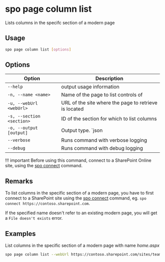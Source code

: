 # spo page column list

Lists columns in the specifc section of a modern page

## Usage

```sh
spo page column list [options]
```

## Options

Option|Description
------|-----------
`--help`|output usage information
`-n, --name <name>`|Name of the page to list controls of
`-u, --webUrl <webUrl>`|URL of the site where the page to retrieve is located
`-s, --section <section>`|ID of the section for which to list columns
`-o, --output [output]`|Output type. `json|text`. Default `text`
`--verbose`|Runs command with verbose logging
`--debug`|Runs command with debug logging

!!! important
    Before using this command, connect to a SharePoint Online site, using the [spo connect](../connect.md) command.

## Remarks

To list columns in the specific section of a modern page, you have to first connect to a SharePoint site using the [spo connect](../connect.md) command, eg. `spo connect https://contoso.sharepoint.com`.

If the specified name doesn't refer to an existing modern page, you will get a `File doesn't exists` error.

## Examples

List columns in the specific section of a modern page with name _home.aspx_

```sh
spo page column list --webUrl https://contoso.sharepoint.com/sites/team-a --name home.aspx --section 1
```